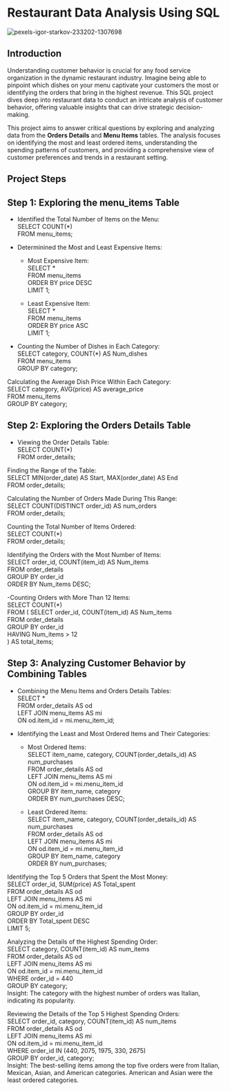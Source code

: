 # Restaurant Data Analysis Using SQL
 ![pexels-igor-starkov-233202-1307698](https://github.com/user-attachments/assets/8c0121ae-c41f-402c-b0d0-d872474e3af3)

## Introduction
Understanding customer behavior is crucial for any food service organization in the dynamic restaurant industry. Imagine being able to pinpoint which dishes on your menu captivate your customers the most or identifying the orders that bring in the highest revenue. This SQL project dives deep into restaurant data to conduct an intricate analysis of customer behavior, offering valuable insights that can drive strategic decision-making.

This project aims to answer critical questions by exploring and analyzing data from the **Orders Details** and **Menu Items** tables. The analysis focuses on identifying the most and least ordered items, understanding the spending patterns of customers, and providing a comprehensive view of customer preferences and trends in a restaurant setting.

## Project Steps

##  Step 1: Exploring the menu_items Table

- Identified the Total Number of Items on the Menu:<br/>
  SELECT COUNT(*)<br/>
  FROM menu_items;<br/>
  
- Determinined  the Most and Least Expensive Items:<br/>
  - Most Expensive Item:<br/>
    SELECT * <br/>
    FROM menu_items<br/>
    ORDER BY price DESC<br/>
    LIMIT 1;<br/>
  
  - Least Expensive Item:<br/>
    SELECT *<br/> 
    FROM menu_items<br/>
    ORDER BY price ASC<br/>
    LIMIT 1;<br/>
    
- Counting the Number of Dishes in Each Category:<br/>
  SELECT category, COUNT(*) AS Num_dishes<br/>
  FROM menu_items<br/>
  GROUP BY category;<br/>
  
Calculating the Average Dish Price Within Each Category:<br/>
  SELECT category, AVG(price) AS average_price<br/>
  FROM menu_items<br/>
  GROUP BY category;<br/>

 ## Step 2: Exploring the Orders Details Table<br/>

- Viewing the Order Details Table:<br/>
  SELECT COUNT(*)<br/>
  FROM order_details;<br/>
  
Finding the Range of the Table:<br/>
  SELECT MIN(order_date) AS Start, MAX(order_date) AS End<br/>
  FROM order_details;<br/>
  
Calculating the Number of Orders Made During This Range:<br/>
  SELECT COUNT(DISTINCT order_id) AS num_orders<br/>
  FROM order_details;<br/>
  
Counting the Total Number of Items Ordered:<br/>
  SELECT COUNT(*)<br/>
  FROM order_details;<br/>
  
Identifying the Orders with the Most Number of Items:<br/>
  SELECT order_id, COUNT(item_id) AS Num_items<br/>
  FROM order_details<br/>
  GROUP BY order_id<br/>
  ORDER BY Num_items DESC;<br/>
  
-Counting Orders with More Than 12 Items:<br/>
  SELECT COUNT(*)<br/>
  FROM (
    SELECT order_id, COUNT(item_id) AS Num_items<br/>
    FROM order_details<br/>
    GROUP BY order_id<br/>
    HAVING Num_items > 12<br/>
  ) AS total_items;<br/>

## Step 3: Analyzing Customer Behavior by Combining Tables<br/>

- Combining the Menu Items and Orders Details Tables:<br/>
  SELECT *<br/>
  FROM order_details AS od<br/>
  LEFT JOIN menu_items AS mi <br/>
  ON od.item_id = mi.menu_item_id;<br/>
  
- Identifying the Least and Most Ordered Items and Their Categories:<br/>
  - Most Ordered Items:<br/>
    SELECT item_name, category, COUNT(order_details_id) AS num_purchases<br/>
    FROM order_details AS od <br/>
    LEFT JOIN menu_items AS mi <br/>
    ON od.item_id = mi.menu_item_id<br/>
    GROUP BY item_name, category<br/>
    ORDER BY num_purchases DESC;<br/>
    
  - Least Ordered Items:<br/>
    SELECT item_name, category, COUNT(order_details_id) AS num_purchases<br/>
    FROM order_details AS od <br/>
    LEFT JOIN menu_items AS mi <br/>
    ON od.item_id = mi.menu_item_id <br/>
    GROUP BY item_name, category <br/>
    ORDER BY num_purchases; <br/>
    
Identifying the Top 5 Orders that Spent the Most Money:<br/>
  SELECT order_id, SUM(price) AS Total_spent<br/>
  FROM order_details AS od <br/>
  LEFT JOIN menu_items AS mi <br/>
  ON od.item_id = mi.menu_item_id <br/>
  GROUP BY order_id<br/>
  ORDER BY Total_spent DESC<br/>
  LIMIT 5;<br/>
  
Analyzing the Details of the Highest Spending Order:<br/>
  SELECT category, COUNT(item_id) AS num_items<br/>
  FROM order_details AS od<br/>
  LEFT JOIN menu_items AS mi<br/>
  ON od.item_id = mi.menu_item_id<br/>
  WHERE order_id = 440<br/>
  GROUP BY category;<br/>
  Insight: The category with the highest number of orders was Italian, indicating its popularity.<br/>

Reviewing the Details of the Top 5 Highest Spending Orders:<br/>
  SELECT order_id, category, COUNT(item_id) AS num_items<br/>
  FROM order_details AS od<br/>
  LEFT JOIN menu_items AS mi<br/>
  ON od.item_id = mi.menu_item_id<br/>
  WHERE order_id IN (440, 2075, 1975, 330, 2675)<br/>
  GROUP BY order_id, category;<br/>
  Insight: The best-selling items among the top five orders were from Italian, Mexican, Asian, and American categories. American and Asian were the least ordered categories.<br/>

